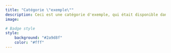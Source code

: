 ```yaml
---
title: "Catégorie \"exemple\""
description: Ceci est une catégorie d'exemple, qui était disponible dans le kit de démarrage de ce site. Il ne contient qu'un article.
image:

# Badge style
style:
    background: "#2a9d8f"
    color: "#fff"
---
```

